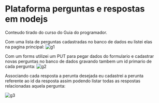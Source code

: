 # Plataforma perguntas e respostas em nodejs
Conteudo tirado do curso do Guia do programador.

Com uma lista de perguntas cadastradas no banco de dados eu listei elas na pagina principal:
![g1](https://user-images.githubusercontent.com/64882503/112541150-d2b84c80-8d91-11eb-9354-e4bf1d7dcb6b.gif)

Com um forms utilizei um PUT para pegar dados do formulario e cadastrar novas perguntas no banco de dados gravando tambem um id primario de cada pergunta: 
![g2](https://user-images.githubusercontent.com/64882503/112541336-07c49f00-8d92-11eb-81b9-38837bfdc2c0.gif)

Associando cada resposta a perunta desejada eu cadastrei a perunta referente ao id da resposta assim podendo listar todas as respostas relacionadas aquela pergunta:

![g3](https://user-images.githubusercontent.com/64882503/112541496-3773a700-8d92-11eb-9ffc-ef9bc8a4822b.gif)


